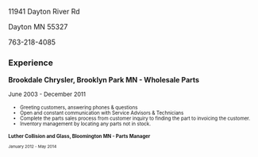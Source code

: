 <html>
<head>
<title>Kenneth English</title>
</head>
<p>11941 Dayton River Rd</p>
<p>Dayton MN 55327</p>
<p>763-218-4085</p>

<body>
<h3>Experience</h3>

<p><b>Brookdale Chrysler, Brooklyn Park MN - Wholesale Parts</b><p>
<small>June 2003 - December 2011<small>
<ul>
  <li>Greeting customers, answering phones & questions</li>
  <li>Open and constant communication with Service Advisors & Technicians</li>
  <li>Complete the parts sales process from customer inquiry to finding the part to invoicing the customer.</li>
  <li>Inventory management by locating any parts not in stock.</li>
</ul>


<p><b>Luther Collision and Glass,  Bloomington MN - Parts Manager</b><p>
<small>January 2012 - May 2014</small>




</body>
</html>
